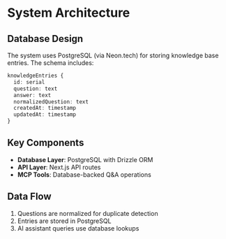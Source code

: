 # System Architecture

## Database Design

The system uses PostgreSQL (via Neon.tech) for storing knowledge base entries. The schema includes:

```typescript
knowledgeEntries {
  id: serial
  question: text
  answer: text
  normalizedQuestion: text
  createdAt: timestamp
  updatedAt: timestamp
}
```

## Key Components

- **Database Layer**: PostgreSQL with Drizzle ORM
- **API Layer**: Next.js API routes
- **MCP Tools**: Database-backed Q&A operations

## Data Flow

1. Questions are normalized for duplicate detection
2. Entries are stored in PostgreSQL
3. AI assistant queries use database lookups
